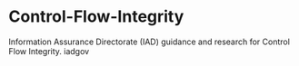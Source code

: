 # Control-Flow-Integrity
Information Assurance Directorate (IAD) guidance and research for Control Flow Integrity. iadgov
